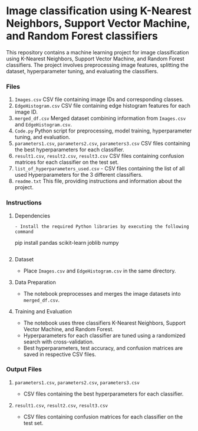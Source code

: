 # Image classification using K-Nearest Neighbors, Support Vector Machine, and Random Forest classifiers

This repository contains a machine learning project for image classification using K-Nearest Neighbors, Support Vector Machine, and Random Forest classifiers. The project involves preprocessing image features, splitting the dataset, hyperparameter tuning, and evaluating the classifiers.

### Files

1. `Images.csv` CSV file containing image IDs and corresponding classes.
2. `EdgeHistogram.csv` CSV file containing edge histogram features for each image ID.
3. `merged_df.csv` Merged dataset combining information from `Images.csv` and `EdgeHistogram.csv`.
4. `Code.py` Python script for preprocessing, model training, hyperparameter tuning, and evaluation.
5. `parameters1.csv`, `parameters2.csv`, `parameters3.csv` CSV files containing the best hyperparameters for each classifier.
6. `result1.csv`, `result2.csv`, `result3.csv` CSV files containing confusion matrices for each classifier on the test set.
7. `list_of_hyperparameters_used.csv` - CSV files containing the list of all used Hyperparameters for the 3 different classifiers.
8. `readme.txt` This file, providing instructions and information about the project.

### Instructions

1. Dependencies
     ```
   - Install the required Python libraries by executing the following command
     ```
     pip install pandas scikit-learn joblib numpy
     ```

2. Dataset
   - Place `Images.csv` and `EdgeHistogram.csv` in the same directory.

3. Data Preparation
   - The notebook preprocesses and merges the image datasets into `merged_df.csv`.

4. Training and Evaluation
   - The notebook uses three classifiers K-Nearest Neighbors, Support Vector Machine, and Random Forest.
   - Hyperparameters for each classifier are tuned using a randomized search with cross-validation.
   - Best hyperparameters, test accuracy, and confusion matrices are saved in respective CSV files.

### Output Files

1. `parameters1.csv`, `parameters2.csv`, `parameters3.csv`
   - CSV files containing the best hyperparameters for each classifier.

2. `result1.csv`, `result2.csv`, `result3.csv`
   - CSV files containing confusion matrices for each classifier on the test set.

